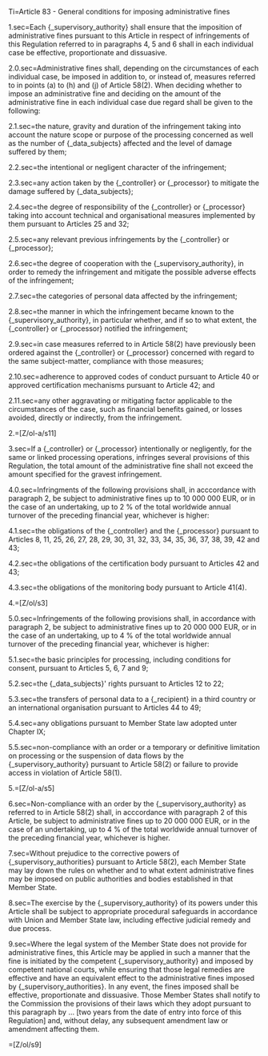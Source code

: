 Ti=Article 83 - General conditions for imposing administrative fines

1.sec=Each {_supervisory_authority} shall ensure that the imposition of administrative fines pursuant to this Article in respect of infringements of this Regulation referred to in paragraphs 4, 5 and 6 shall in each individual case be effective, proportionate and dissuasive.

2.0.sec=Administrative fines shall, depending on the circumstances of each individual case, be imposed in addition to, or instead of, measures referred to in points (a) to (h) and (j) of Article 58(2). When deciding whether to impose an administrative fine and deciding on the amount of the administrative fine in each individual case due regard shall be given to the following:

2.1.sec=the nature, gravity and duration of the infringement taking into account the nature scope or purpose of the processing concerned as well as the number of {_data_subjects} affected and the level of damage suffered by them;

2.2.sec=the intentional or negligent character of the infringement;

2.3.sec=any action taken by the {_controller} or {_processor} to mitigate the damage suffered by {_data_subjects};

2.4.sec=the degree of responsibility of the {_controller} or {_processor} taking into account technical and organisational measures implemented by them pursuant to Articles 25 and 32;

2.5.sec=any relevant previous infringements by the {_controller} or {_processor};

2.6.sec=the degree of cooperation with the {_supervisory_authority}, in order to remedy the infringement and mitigate the possible adverse effects of the infringement;

2.7.sec=the categories of personal data affected by the infringement;

2.8.sec=the manner in which the infringement became known to the {_supervisory_authority}, in particular whether, and if so to what extent, the {_controller} or {_processor} notified the infringement;

2.9.sec=in case measures referred to in Article 58(2) have previously been ordered against the {_controller} or {_processor} concerned with regard to the same subject-matter, compliance with those measures;

2.10.sec=adherence to approved codes of conduct pursuant to Article 40 or approved certification mechanisms pursuant to Article 42; and

2.11.sec=any other aggravating or mitigating factor applicable to the circumstances of the case, such as financial benefits gained, or losses avoided, directly or indirectly, from the infringement.

2.=[Z/ol-a/s11]

3.sec=If a {_controller} or {_processor} intentionally or negligently, for the same or linked processing operations, infringes several provisions of this Regulation, the total amount of the administrative fine shall not exceed the amount specified for the gravest infringement.

4.0.sec=Infringments of the following provisions shall, in acccordance with paragraph 2, be subject to administrative fines up to 10 000 000 EUR, or in the case of an undertaking, up to 2 % of the total worldwide annual turnover of the preceding financial year, whichever is higher:

4.1.sec=the obligations of the {_controller} and the {_processor} pursuant to Articles 8, 11, 25, 26, 27, 28, 29, 30, 31, 32, 33, 34, 35, 36, 37, 38, 39, 42 and 43;

4.2.sec=the obligations of the certification body pursuant to Articles 42 and 43;

4.3.sec=the obligations of the monitoring body pursuant to Article 41(4).

4.=[Z/ol/s3]

5.0.sec=Infringements of the following provisions shall, in accordance with paragraph 2, be subject to administrative fines up to 20 000 000 EUR, or in the case of an undertaking, up to 4 % of the total worldwide annual turnover of the preceding financial year, whichever is higher:

5.1.sec=the basic principles for processing, including conditions for consent, pursuant to Articles 5, 6, 7 and 9;

5.2.sec=the {_data_subjects}' rights pursuant to Articles 12 to 22;

5.3.sec=the transfers of personal data to a {_recipient} in a third country or an international organisation pursuant to Articles 44 to 49;

5.4.sec=any obligations pursuant to Member State law adopted unter Chapter IX;

5.5.sec=non-compliance with an order or a temporary or definitive limitation on processing or the suspension of data flows by the {_supervisory_authority} pursuant to Article 58(2) or failure to provide access in violation of Article 58(1).

5.=[Z/ol-a/s5]

6.sec=Non-compliance with an order by the {_supervisory_authority} as referred to in Article 58(2) shall, in acccordance with paragraph 2 of this Article, be subject to administrative fines up to 20 000 000 EUR, or in the case of an undertaking, up to 4 % of the total worldwide annual turnover of the preceding financial year, whichever is higher.

7.sec=Without prejudice to the corrective powers of {_supervisory_authorities} pursuant to Article 58(2), each Member State may lay down the rules on whether and to what extent administrative fines may be imposed on public authorities and bodies established in that Member State.

8.sec=The exercise by the {_supervisory_authority} of its powers under this Article shall be subject to appropriate procedural safeguards in accordance with Union and Member State law, including effective judicial remedy and due process.

9.sec=Where the legal system of the Member State does not provide for administrative fines, this Article may be applied in such a manner that the fine is initiated by the competent {_supervisory_authority} and imposed by competent national courts, while ensuring that those legal remedies are effective and have an equivalent effect to the administrative fines imposed by {_supervisory_authorities}. In any event, the fines imposed shall be effective, proportionate and dissuasive. Those Member States shall notify to the Commission the provisions of their laws which they adopt pursuant to this paragraph by … [two years from the date of entry into force of this Regulation] and, without delay, any subsequent amendment law or amendment affecting them.

=[Z/ol/s9]
